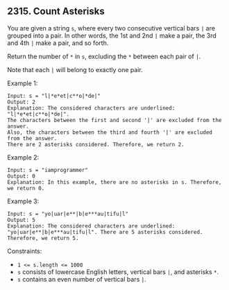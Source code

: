 ## 2315. Count Asterisks

You are given a string `s`, where every two consecutive vertical bars `|` are grouped into a pair. In other words, the 1st and 2nd `|` make a pair, the 3rd and 4th `|` make a pair, and so forth.

Return the number of `*` in `s`, excluding the `*` between each pair of `|`.

Note that each `|` will belong to exactly one pair.

Example 1:

```
Input: s = "l|*e*et|c**o|*de|"
Output: 2
Explanation: The considered characters are underlined: "l|*e*et|c**o|*de|".
The characters between the first and second '|' are excluded from the answer.
Also, the characters between the third and fourth '|' are excluded from the answer.
There are 2 asterisks considered. Therefore, we return 2.
```

Example 2:

```
Input: s = "iamprogrammer"
Output: 0
Explanation: In this example, there are no asterisks in s. Therefore, we return 0.
```

Example 3:

```
Input: s = "yo|uar|e**|b|e***au|tifu|l"
Output: 5
Explanation: The considered characters are underlined: "yo|uar|e**|b|e***au|tifu|l". There are 5 asterisks considered. Therefore, we return 5.
```

Constraints:

- `1 <= s.length <= 1000`
- `s` consists of lowercase English letters, vertical bars `|`, and asterisks `*`.
- `s` contains an even number of vertical bars `|`.
